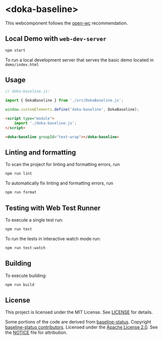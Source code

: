 # \<doka-baseline>

This webcomponent follows the [open-wc](https://github.com/open-wc/open-wc) recommendation.

## Local Demo with `web-dev-server`

```bash
npm start
```

To run a local development server that serves the basic demo located in `demo/index.html`

## Usage

```js
// doka-baseline.js:

import { DokaBaseline } from './src/DokaBaseline.js';

window.customElements.define('doka-baseline', DokaBaseline);
```

```html
<script type="module">
    import './doka-baseline.js';
</script>

<doka-baseline groupId="text-wrap"></doka-baseline>
```

## Linting and formatting

To scan the project for linting and formatting errors, run

```bash
npm run lint
```

To automatically fix linting and formatting errors, run

```bash
npm run format
```

## Testing with Web Test Runner

To execute a single test run:

```bash
npm run test
```

To run the tests in interactive watch mode run:

```bash
npm run test:watch
```

## Building

To execute building:

```bash
npm run build
```

## License

This project is licensed under the MIT License.
See [LICENSE](./LICENSE) for details.

Some portions of the code are derived from
[baseline-status](https://github.com/web-platform-dx/baseline-status).
Copyright [baseline-status contributors](https://github.com/web-platform-dx/baseline-status/graphs/contributors).
Licensed under the [Apache License 2.0](./LICENSE-APACHE).
See the [NOTICE](./NOTICE) file for attribution.
